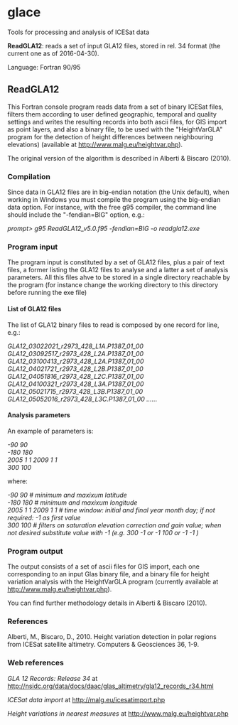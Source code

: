 <h1>glace</h1>

Tools for processing and analysis of ICESat data

<b>ReadGLA12</b>: reads a set of input GLA12 files, stored in rel. 34 format (the current one as of 2016-04-30).

Language: Fortran 90/95


<h2>ReadGLA12</h2>

This Fortran console program reads data from a set of binary ICESat files, filters them according to user defined geographic, temporal and quality settings and writes the resulting records into both ascii files, for GIS import as point layers, and also a binary file, to be used with the "HeightVarGLA" program for the detection of height differences between neighbouring elevations) (available at <a href="http://www.malg.eu/heightvar.php">http://www.malg.eu/heightvar.php</a>).

The original version of the algorithm is described in Alberti & Biscaro (2010).


<h3>Compilation</h3>

Since data in GLA12 files are in big-endian notation (the Unix default), when working in Windows you must compile the program using the big-endian data option. 
For instance, with the free g95 compiler, the command line should include the "-fendian=BIG" option, e.g.: 

<i>prompt> g95 ReadGLA12_v5.0.f95 -fendian=BIG -o readgla12.exe</i>

<h3>Program input</h3>
The program input is constituted by a set of GLA12 files, plus a pair of text files, a former listing the GLA12 files to analyse and a latter a set of analysis parameters. All this files ahve to be stored in a single directory reachable by the program (for instance change the working directory to this directory before running the exe file)

<h4>List of GLA12 files</h4>

The list of GLA12 binary files to read is composed by one record for line, e.g.: 

<i>GLA12_03022021_r2973_428_L1A.P1387_01_00 
GLA12_03092517_r2973_428_L2A.P1387_01_00 
GLA12_03100413_r2973_428_L2A.P1387_01_00 
GLA12_04021721_r2973_428_L2B.P1387_01_00 
GLA12_04051816_r2973_428_L2C.P1387_01_00 
GLA12_04100321_r2973_428_L3A.P1387_01_00 
GLA12_05021715_r2973_428_L3B.P1387_01_00 
GLA12_05052016_r2973_428_L3C.P1387_01_00 
...... </i>


<h4>Analysis parameters</h4>

An example of parameters is:

<i>-90 90<br /> 
-180 180<br /> 
2005 1 1 2009 1 1<br /> 
300 100</i>

where: 

<i>-90 90 # minimum and maxixum latitude<br /> 
-180 180 # minimum and maxixum longitude <br /> 
2005 1 1 2009 1 1 # time window: initial and final year month day; if not required: -1 as first value <br /> 
300 100 # filters on saturation elevation correction and gain value; when not desired substitute value with -1 (e.g. 300 -1 or -1 100 or -1 -1 ) 
</i>


<h3>Program output</h3>

The output consists of a set of ascii files for GIS import, each one corresponding to an input Glas binary file, and a binary file for height variation analysis with the HeightVarGLA program (currently available at <a href="http://www.malg.eu/heightvar.php">http://www.malg.eu/heightvar.php</a>). 

You can find further methodology details in Alberti & Biscaro (2010).


<h3>References</h3>

Alberti, M., Biscaro, D., 2010. Height variation detection in polar regions from ICESat satellite altimetry. Computers & Geosciences 36, 1-9.



<h3>Web references</h3>

<i>GLA 12 Records: Release 34</i> at <a href="http://nsidc.org/data/docs/daac/glas_altimetry/gla12_records_r34.html">http://nsidc.org/data/docs/daac/glas_altimetry/gla12_records_r34.html</a>

<i>ICESat data import</i> at <a href="http://malg.eu/icesatimport.php">http://malg.eu/icesatimport.php</a>

<i>Height variations in nearest measures</i> at <a href="http://www.malg.eu/heightvar.php">http://www.malg.eu/heightvar.php</a>

